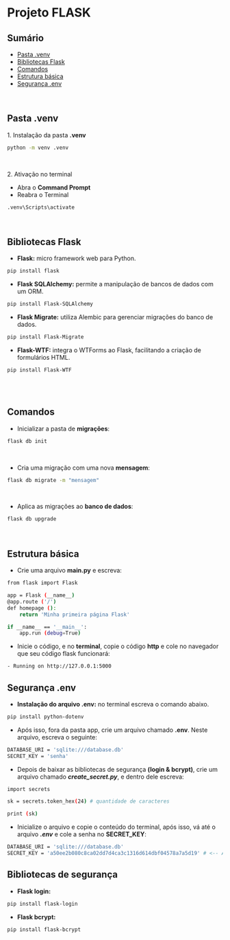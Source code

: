 # Projeto FLASK


## Sumário

- [Pasta .venv](#pasta-.venv)
- [Bibliotecas Flask](#bibliotecas-flask)
- [Comandos](#comandos)
- [Estrutura básica](#estrutura-básica)
- [Segurança .env](#segurança-env)

<br>

## Pasta **.venv**

<p>1. Instalação da pasta <b>.venv</b></p>

```bash
python -m venv .venv
```

<br>

<p>2. Ativação no terminal</p>

- Abra o **Command Prompt**
- Reabra o Terminal

```bash
.venv\Scripts\activate
```

<br>

## Bibliotecas Flask

- **Flask:** micro framework web para Python.
```bash
pip install flask
```

- **Flask SQLAlchemy:** permite a manipulação de bancos de dados com um ORM.
```bash
pip install Flask-SQLAlchemy
```

- **Flask Migrate:** utiliza Alembic para gerenciar migrações do banco de dados.

```bash
pip install Flask-Migrate
```

- **Flask-WTF:** integra o WTForms ao Flask, facilitando a criação de formulários HTML.

```bash 
pip install Flask-WTF
```

<br>


<br>

## Comandos

- Inicializar a pasta de **migrações**:

```bash
flask db init
```

<br>

- Cria uma migração com uma nova **mensagem**:
```bash
flask db migrate -m "mensagem"
```

<br>

- Aplica as migrações ao **banco de dados**:

```bash
flask db upgrade
```

<br>

## Estrutura básica

- Crie uma arquivo **main.py** e escreva:

```bash
from flask import Flask

app = Flask (__name__)
@app.route ('/')
def homepage ():
    return 'Minha primeira página Flask'

if __name__ == '__main__':
    app.run (debug=True)

```

- Inicie o código, e no **terminal**, copie o código **http** e cole no navegador que seu código flask funcionará:
```bash
- Running on http://127.0.0.1:5000
```

## Segurança **.env**

- **Instalação do arquivo .env:** no terminal escreva o comando abaixo.

```bash
pip install python-dotenv
```

- Após isso, fora da pasta app, crie um arquivo chamado **.env**. Neste arquivo, escreva o seguinte:

```bash
DATABASE_URI = 'sqlite:///database.db'
SECRET_KEY = 'senha'
```

- Depois de baixar as bibliotecas de segurança **(login & bcrypt)**, crie um arquivo chamado ***create_secret.py***, e dentro dele escreva:

```bash
import secrets

sk = secrets.token_hex(24) # quantidade de caracteres

print (sk)
```

- Inicialize o arquivo e copie o conteúdo do terminal, após isso, vá até o arquivo  ***.env*** e cole a senha no **SECRET_KEY**:

```bash
DATABASE_URI = 'sqlite:///database.db'
SECRET_KEY = 'a50ee2b080c8ca02dd7d4ca3c1316d614dbf04578a7a5d19' # <-- Aqui
```

## Bibliotecas de segurança

- **Flask login:** 

```bash
pip install flask-login
```

- **Flask bcrypt:** 

```bash
pip install flask-bcrypt
```

